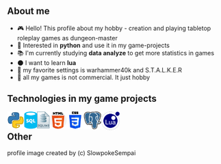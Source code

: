 ## About me
-   :video_game: Hello! This profile about my hobby - creation and playing tabletop roleplay games as dungeon-master
-   :snake: Interested in **python** and use it in my game-projects
-   :books: I'm currently studying **data analyze** to get more statistics in games
-   :new_moon: I want to learn **lua**
-   :gun: my favorite settings is warhammer40k and S.T.A.L.K.E.R
-   :eyes: all my games is not commercial. It just hobby

## Technologies in my game projects
<img align="left" alt="python" width="40px" src="python_icon.png"/>
<img align="left" alt="sql" width="30px" src="sql_icon.png"/>
<img align="left" alt="sqlite3" width="29px" src="sqlite3_icon.png"/>
<img align="left" alt="html5" width="40px" src="html_icon.png"/>
<img align="left" alt="css3" width="40px" src="css3_icon.png"/>
<img align="left" alt="postgres" width="41px" src="postgres_icon.png"/>
<img align="left" alt="lua" width="43px" src="lua_icon.png"/>
<br>

## Other
profile image created by (c) SlowpokeSempai
